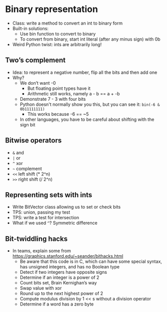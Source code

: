 # Binary representation
* Class: write a method to convert an int to binary form
* Built-in solutions:
  * Use bin function to convert to binary
  * To convert from binary, start int literal (after any minus sign) with 0b
* Weird Python twist: ints are arbitrarily long!
## Two’s complement
* Idea: to represent a negative number, flip all the bits and then add one
* Why?
  * We don’t want -0
    * But floating point types have it
    * Arithmetic still works, namely a - b == a + -b
  * Demonstrate 7 - 3 with four bits
  * Python doesn't normally show you this, but you can see it: `bin(-6 & 0b11111111)`
    * This works because -6 == ~5
  * In other languages, you have to be careful about shifting with the sign bit
## Bitwise operators
* `&` and
* `|` or
* `^` xor
* `~` complement
* `<<` left shift (* 2^n)
* `>>` right shift (/ 2^n)
## Representing sets with ints
* Write BitVector class allowing us to set or check bits
* TPS: union, passing my test
* TPS: write a test for intersection
* What if we used `^`? Symmetric difference
## Bit-twiddling hacks
* In teams, explain some from https://graphics.stanford.edu/~seander/bithacks.html
  * Be aware that this code is in C, which can have some special syntax, has unsigned integers, and has no Boolean type
  * Detect if two integers have opposite signs
  * Determine if an integer is a power of 2
  * Count bits set, Brain Kernighan’s way
  * Swap value with xor
  * Round up to the next highest power of 2
  * Compute modulus division by 1 << s without a division operator
  * Determine if a word has a zero byte
